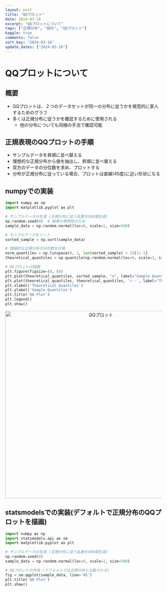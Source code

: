 ```yaml
---
layout: post
title: "QQプロット"
date: 2024-03-16
excerpt: "QQプロットについて"
tags: ["正規分布", "統計", "QQプロット"]
kaggle: true
comments: false
sort_key: "2024-03-16"
update_dates: ["2024-03-16"]
---
```


# QQプロットについて

## 概要
 - QQプロットは、２つのデータセットが同一の分布に従うかを視覚的に家人するためのグラフ
 - 多くは正規分布に従うかを確認するために使用される
   - 他の分布についても同様の手法で確認可能

## 正規表現のQQプロットの手順
 - サンプルデータを昇順に並べ替える
 - 理想的な正規分布から値を抽出し、昇順に並べ替える
 - 双方のデータの分位数を求め、プロットする
 - 分布が正規分布に従っている場合、プロットは直線(45度)に近い形状になる

## numpyでの実装

```python
import numpy as np
import matplotlib.pyplot as plt

# サンプルデータの生成 (正規分布に従う乱数を500個生成)
np.random.seed(0)  # 結果の再現性のため
sample_data = np.random.normal(loc=0, scale=1, size=500)

# サンプルデータをソート
sorted_sample = np.sort(sample_data)

# 理論的な正規分布の分位数を計算
norm_quantiles = np.linspace(0, 1, len(sorted_sample) + 2)[1:-1]
theoretical_quantiles = np.quantile(np.random.normal(loc=0, scale=1, size=10000), norm_quantiles)

# QQプロットの描画
plt.figure(figsize=(8, 8))
plt.plot(theoretical_quantiles, sorted_sample, "o", label="Sample Quantiles")
plt.plot(theoretical_quantiles, theoretical_quantiles, 'r--', label="Theoretical Quantiles")
plt.xlabel('Theoretical Quantiles')
plt.ylabel('Sample Quantiles')
plt.title('QQ Plot')
plt.legend()
plt.show()
```

<div align="center">
  <img src="https://f004.backblazeb2.com/file/gimpeik/Images-2024/Screenshot+2024-03-16+at+16.37.57.png" alt="QQプロット" width="600">
</div>

## statsmodelsでの実装(デフォルトで正規分布のQQプロットを描画)

```python
import numpy as np
import statsmodels.api as sm
import matplotlib.pyplot as plt

# サンプルデータの生成 (正規分布に従う乱数を500個生成)
np.random.seed(0)
sample_data = np.random.normal(loc=0, scale=1, size=500)

# QQプロットの作成 (デフォルトでは正規分布と比較される)
fig = sm.qqplot(sample_data, line='45')
plt.title('QQ Plot')
plt.show()
```
